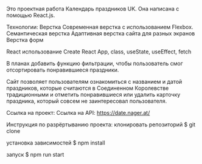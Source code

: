 Это проектная работа Календарь праздников UK. Она написана с помощью React.js.

Технологии:
Верстка
Современная верстка с использованием Flexbox. Семантическая верстка Адаптивная верстка сайта для разных экранов Верстка форм 

React
использование Create React App, class, useState, useEffect, fetch

В планах добавить функцию фильтрации, чтобы пользователь смог отсортировать понравившиеся праздники.

Сайт позволяет пользователям ознакомиться с названием и датой праздников, которые считаются в Соединенном Королевстве традиционными и отметить понравившиеся или удалить карточку праздника, который совсем не заинтересовал пользователя. 

Ссылка на проект:  Ссылка на API: https://date.nager.at/

Инструкция по разрёртыванию проекта:
клонировать репозиторий
$ git clone 

установка зависимостей
$ npm install

запуск
$ npm run start
